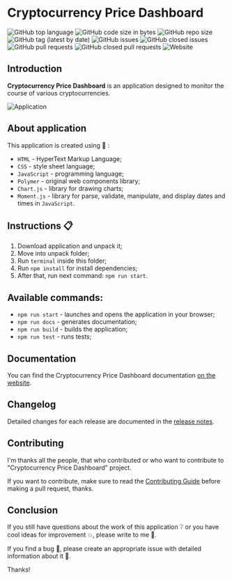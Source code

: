 # Cryptocurrency Price Dashboard 
![GitHub top language](https://img.shields.io/github/languages/top/CreativeRusBear/Cryptocurrency-Pice-Dashboard-App) 
![GitHub code size in bytes](https://img.shields.io/github/languages/code-size/CreativeRusBear/Cryptocurrency-Pice-Dashboard-App) 
![GitHub repo size](https://img.shields.io/github/repo-size/CreativeRusBear/Cryptocurrency-Pice-Dashboard-App)
![GitHub tag (latest by date)](https://img.shields.io/github/v/tag/CreativeRusBear/Cryptocurrency-Pice-Dashboard-App) 
![GitHub issues](https://img.shields.io/github/issues/CreativeRusBear/Cryptocurrency-Pice-Dashboard-App)
![GitHub closed issues](https://img.shields.io/github/issues-closed/CreativeRusBear/Cryptocurrency-Pice-Dashboard-App)
![GitHub pull requests](https://img.shields.io/github/issues-pr/CreativeRusBear/Cryptocurrency-Pice-Dashboard-App)
![GitHub closed pull requests](https://img.shields.io/github/issues-pr-closed/CreativeRusBear/Cryptocurrency-Pice-Dashboard-App)
![Website](https://img.shields.io/website?url=https%3A%2F%2Fcreativerusbear.github.io%2FCryptocurrency-Pice-Dashboard-App%2F)

## Introduction

**Cryptocurrency Price Dashboard** is an application designed to monitor the course of various cryptocurrencies. 

![Application](https://user-images.githubusercontent.com/37180024/73206591-388c5280-4154-11ea-9fdb-2ef5dfa7cbf6.gif)


## About application

This application is created using :bookmark_tabs: :
 * `HTML` - HyperText Markup Language;
 * `CSS` - style sheet language;
 * `JavaScript` - programming language;
 * `Polymer` - original web components library;
 * `Chart.js` - library for drawing charts;
 * `Moment.js` - library for parse, validate, manipulate, and display dates and times in `JavaScript`.
 
## Instructions :clipboard:

1. Download application and unpack it;
2. Move into unpack folder;
3. Run `terminal` inside this folder;
4. Run `npm install` for install dependencies;
5. After that, run next command: `npm run start`.

## Available commands:
- ```npm run start``` - launches and opens the application in your browser;
- ```npm run docs``` - generates documentation;
- ```npm run build``` - builds the application;
- ```npm run test``` - runs tests;

## Documentation

You can find the Cryptocurrency Price Dashboard documentation [on the website](https://creativerusbear.github.io/Cryptocurrency-Pice-Dashboard-App/).

## Changelog

Detailed changes for each release are documented in the [release notes](CHANGELOG.md).

## Contributing

I'm thanks all the people, that who contributed or who want to contribute to "Cryptocurrency Price Dashboard" project.

If you want to contribute, make sure to read the [Contributing Guide](CONTRIBUTING.md) before making a pull request, thanks.

## Conclusion

If you still have questions about the work of this application :grey_question: or you have cool ideas for improvement :boom:, please write to me :email:.

If you find a bug :bug:, please create an appropriate issue with detailed information about it :speech_balloon:.

Thanks!
